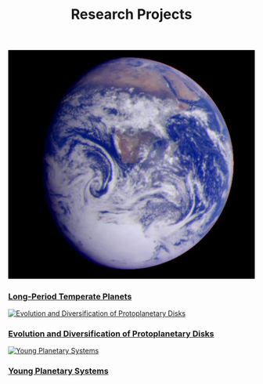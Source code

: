 <body id="top">

<!-- Header -->
<header id="header">
<h1><strong>Research Projects</strong><br/></h1>
</header>
<!-- Main -->
<div id="main">

<section id="one">
<!-- <h2>Research Projects</h2>
--><div class="row">
 
	 
<article class="6u 12u$(xsmall) work-item">
<a href="./temperate.html" class="image fit thumb"><img src="./images/earth.jpg" alt="Long-Period Temperate Planets" /></a>
<h3><a href=./temperate.html>Long-Period Temperate Planets</a></h3>
</article>
							
<article class="6u$ 12u$(xsmall) work-item">
<a href="./disks.html" class="image fit thumb"><img src="./images/disks.jpg" alt="Evolution and Diversification of Protoplanetary Disks" /></a>
<h3><a href = ./disks.html>Evolution and Diversification of Protoplanetary Disks</a></h3>
</article>

<article class="6u 12u$(xsmall) work-item">
<a href="./young.html" class="image fit thumb"><img src="./images/young.jpg" alt="Young Planetary Systems" /></a>
<h3><a href=./young.html>Young Planetary Systems</a></h3>
</article>
							
</div>

</section>
